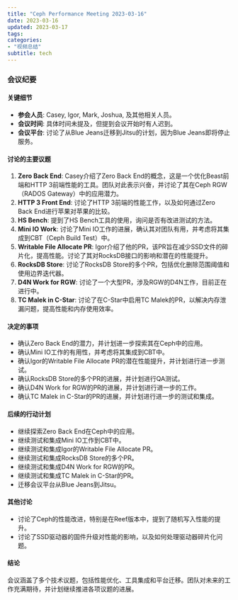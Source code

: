 ```yaml
---
title: "Ceph Performance Meeting 2023-03-16"
date: 2023-03-16
updated: 2023-03-17
tags:
categories:
- "视频总结"
subtitle: tech
---
```



### 会议纪要

#### 关键细节
- **参会人员**: Casey, Igor, Mark, Joshua, 及其他相关人员。
- **会议时间**: 具体时间未提及，但提到会议开始时有人迟到。
- **会议平台**: 讨论了从Blue Jeans迁移到Jitsu的计划，因为Blue Jeans即将停止服务。

#### 讨论的主要议题
1. **Zero Back End**: Casey介绍了Zero Back End的概念，这是一个优化Beast前端和HTTP 3前端性能的工具。团队对此表示兴奋，并讨论了其在Ceph RGW（RADOS Gateway）中的应用潜力。
2. **HTTP 3 Front End**: 讨论了HTTP 3前端的性能工作，以及如何通过Zero Back End进行苹果对苹果的比较。
3. **HS Bench**: 提到了HS Bench工具的使用，询问是否有改进测试的方法。
4. **Mini IO Work**: 讨论了Mini IO工作的进展，确认其对团队有用，并考虑将其集成到CBT（Ceph Build Test）中。
5. **Writable File Allocate PR**: Igor介绍了他的PR，该PR旨在减少SSD文件的碎片化，提高性能。讨论了其对RocksDB接口的影响和潜在的性能提升。
6. **RocksDB Store**: 讨论了RocksDB Store的多个PR，包括优化删除范围阈值和使用边界迭代器。
7. **D4N Work for RGW**: 讨论了一个大型PR，涉及RGW的D4N工作，目前正在进行中。
8. **TC Malek in C-Star**: 讨论了在C-Star中启用TC Malek的PR，以解决内存泄漏问题，提高性能和内存使用效率。

#### 决定的事项
- 确认Zero Back End的潜力，并计划进一步探索其在Ceph中的应用。
- 确认Mini IO工作的有用性，并考虑将其集成到CBT中。
- 确认Igor的Writable File Allocate PR的潜在性能提升，并计划进行进一步测试。
- 确认RocksDB Store的多个PR的进展，并计划进行QA测试。
- 确认D4N Work for RGW的PR的进展，并计划进行进一步的工作。
- 确认TC Malek in C-Star的PR的进展，并计划进行进一步的测试和集成。

#### 后续的行动计划
- 继续探索Zero Back End在Ceph中的应用。
- 继续测试和集成Mini IO工作到CBT中。
- 继续测试和集成Igor的Writable File Allocate PR。
- 继续测试和集成RocksDB Store的多个PR。
- 继续测试和集成D4N Work for RGW的PR。
- 继续测试和集成TC Malek in C-Star的PR。
- 迁移会议平台从Blue Jeans到Jitsu。

#### 其他讨论
- 讨论了Ceph的性能改进，特别是在Reef版本中，提到了随机写入性能的提升。
- 讨论了SSD驱动器的固件升级对性能的影响，以及如何处理驱动器碎片化问题。

#### 结论
会议涵盖了多个技术议题，包括性能优化、工具集成和平台迁移。团队对未来的工作充满期待，并计划继续推进各项议题的进展。